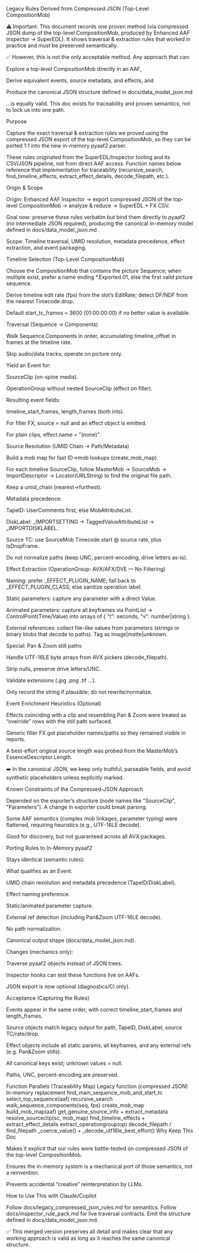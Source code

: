 Legacy Rules Derived from Compressed JSON (Top-Level CompositionMob)

⚠️ Important:
This document records one proven method (via compressed JSON dump of the top-level CompositionMob, produced by Enhanced AAF Inspector → SuperEDL).
It shows traversal & extraction rules that worked in practice and must be preserved semantically.

✅ However, this is not the only acceptable method.
Any approach that can:

Explore a top-level CompositionMob directly in an AAF,

Derive equivalent events, source metadata, and effects, and

Produce the canonical JSON structure defined in docs/data_model_json.md

…is equally valid. This doc exists for traceability and proven semantics, not to lock us into one path.

Purpose

Capture the exact traversal & extraction rules we proved using the compressed JSON export of the top-level CompositionMob, so they can be ported 1:1 into the new in-memory pyaaf2 parser.

These rules originated from the SuperEDL/Inspector tooling and its CSV/JSON pipeline, not from direct AAF access. Function names below reference that implementation for traceability (recursive_search, find_timeline_effects, extract_effect_details, decode_filepath, etc.).

Origin & Scope

Origin: Enhanced AAF Inspector → export compressed JSON of the top-level CompositionMob → analyze & reduce → SuperEDL + FX CSV.

Goal now: preserve these rules verbatim but bind them directly to pyaaf2 (no intermediate JSON required), producing the canonical in-memory model defined in docs/data_model_json.md
.

Scope: Timeline traversal, UMID resolution, metadata precedence, effect extraction, and event packaging.

Timeline Selection (Top-Level CompositionMob)

Choose the CompositionMob that contains the picture Sequence; when multiple exist, prefer a name ending *.Exported.01, else the first valid picture sequence.

Derive timeline edit rate (fps) from the slot’s EditRate; detect DF/NDF from the nearest Timecode.drop.

Default start_tc_frames = 3600 (01:00:00:00) if no better value is available.

Traversal (Sequence → Components)

Walk Sequence.Components in order, accumulating timeline_offset in frames at the timeline rate.

Skip audio/data tracks; operate on picture only.

Yield an Event for:

SourceClip (on-spine media).

OperationGroup without nested SourceClip (effect on filler).

Resulting event fields:

timeline_start_frames, length_frames (both ints).

For filler FX, source = null and an effect object is emitted.

For plain clips, effect.name = "(none)".

Source Resolution (UMID Chain → Path/Metadata)

Build a mob map for fast ID→mob lookups (create_mob_map).

For each timeline SourceClip, follow MasterMob → SourceMob → ImportDescriptor → Locator(URLString) to find the original file path.

Keep a umid_chain (nearest→furthest).

Metadata precedence:

TapeID: UserComments first, else MobAttributeList.

DiskLabel: _IMPORTSETTING → TaggedValueAttributeList → _IMPORTDISKLABEL.

Source TC: use SourceMob Timecode.start @ source rate, plus IsDropFrame.

Do not normalize paths (keep UNC, percent-encoding, drive letters as-is).

Effect Extraction (OperationGroup: AVX/AFX/DVE — No Filtering)

Naming: prefer _EFFECT_PLUGIN_NAME; fall back to _EFFECT_PLUGIN_CLASS; else sanitize operation label.

Static parameters: capture any parameter with a direct Value.

Animated parameters: capture all keyframes via PointList → ControlPoint(Time/Value) into arrays of { "t": seconds, "v": number|string }.

External references: collect file-like values from parameters (strings or binary blobs that decode to paths). Tag as image|matte|unknown.

Special: Pan & Zoom still paths

Handle UTF-16LE byte arrays from AVX pickers (decode_filepath).

Strip nulls, preserve drive letters/UNC.

Validate extensions (.jpg .png .tif …).

Only record the string if plausible; do not rewrite/normalize.

Event Enrichment Heuristics (Optional)

Effects coinciding with a clip and resembling Pan & Zoom were treated as “override” rows with the still path surfaced.

Generic filler FX got placeholder names/paths so they remained visible in reports.

A best-effort original source length was probed from the MasterMob’s EssenceDescriptor.Length.

➡️ In the canonical JSON, we keep only truthful, parseable fields, and avoid synthetic placeholders unless explicitly marked.

Known Constraints of the Compressed-JSON Approach

Depended on the exporter’s structure (node names like "SourceClip", "Parameters"). A change in exporter could break parsing.

Some AAF semantics (complex mob linkages, parameter typing) were flattened, requiring heuristics (e.g., UTF-16LE decode).

Good for discovery, but not guaranteed across all AVX packages.

Porting Rules to In-Memory pyaaf2

Stays identical (semantic rules):

What qualifies as an Event.

UMID chain resolution and metadata precedence (TapeID/DiskLabel).

Effect naming preference.

Static/animated parameter capture.

External ref detection (including Pan&Zoom UTF-16LE decode).

No path normalization.

Canonical output shape (docs/data_model_json.md).

Changes (mechanics only):

Traverse pyaaf2 objects instead of JSON trees.

Inspector hooks can test these functions live on AAFs.

JSON export is now optional (diagnostics/CI only).

Acceptance (Capturing the Rules)

Events appear in the same order, with correct timeline_start_frames and length_frames.

Source objects match legacy output for path, TapeID, DiskLabel, source TC/rate/drop.

Effect objects include all static params, all keyframes, and any external refs (e.g. Pan&Zoom stills).

All canonical keys exist; unknown values = null.

Paths, UNC, percent-encoding are preserved.

Function Parallels (Traceability Map)
Legacy function (compressed JSON)	In-memory replacement
find_main_sequence_mob_and_start_tc	select_top_sequence(aaf)
recursive_search	walk_sequence_components(seq, fps)
create_mob_map	build_mob_map(aaf)
get_genuine_source_info + extract_metadata	resolve_sourceclip(sc, mob_map)
find_timeline_effects + extract_effect_details	extract_operationgroup(op)
decode_filepath / find_filepath	_coerce_value() + _decode_utf16le_best_effort()
Why Keep This Doc

Makes it explicit that our rules were battle-tested on compressed JSON of the top-level CompositionMob.

Ensures the in-memory system is a mechanical port of those semantics, not a reinvention.

Prevents accidental “creative” reinterpretation by LLMs.

How to Use This with Claude/Copilot

Follow docs/legacy_compressed_json_rules.md for semantics.
Follow docs/inspector_rule_pack.md for live traversal contracts.
Emit the structure defined in docs/data_model_json.md.

✅ This merged version preserves all detail and makes clear that any working approach is valid as long as it reaches the same canonical structure.

